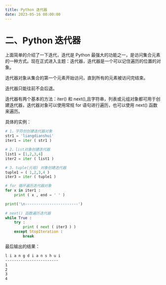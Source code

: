 ```yaml
---
title: Python 迭代器
date: 2023-05-16 00:00:00
---
```


# 二、Python 迭代器 #

上面简单的介绍了一下迭代，迭代是 Python 最强大的功能之一，是访问集合元素的一种方式。现在正式进入主题：迭代器，迭代器是一个可以记住遍历的位置的对象。

迭代器对象从集合的第一个元素开始访问，直到所有的元素被访问完结束。

迭代器只能往前不会后退。

迭代器有两个基本的方法：iter() 和 next(),且字符串，列表或元组对象都可用于创建迭代器，迭代器对象可以使用常规 for 语句进行遍历，也可以使用 next() 函数来遍历。

具体的实例：

```python
# 1、字符创创建迭代器对象
str1 = 'liangdianshui'
iter1 = iter ( str1 )

# 2、list对象创建迭代器
list1 = [1,2,3,4]
iter2 = iter ( list1 )

# 3、tuple(元祖) 对象创建迭代器
tuple1 = ( 1,2,3,4 )
iter3 = iter ( tuple1 )

# for 循环遍历迭代器对象
for x in iter1 :
    print ( x , end = ' ' )

print('\n------------------------')
 
# next() 函数遍历迭代器
while True :
    try :
        print ( next ( iter3 ) )
    except StopIteration :
        break

```

最后输出的结果：

```txt
l i a n g d i a n s h u i 
------------------------
1
2
3
4
```